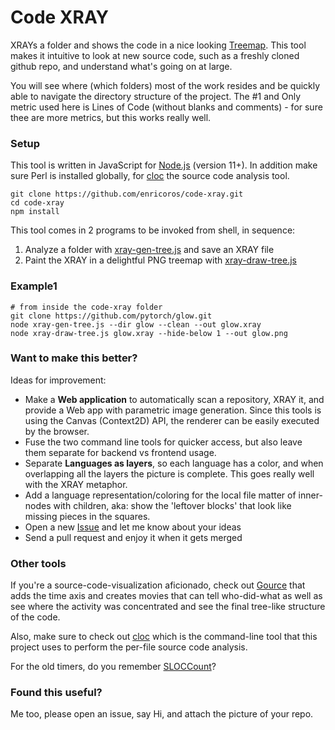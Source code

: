 # Code XRAY
XRAYs a folder and shows the code in a nice looking
[Treemap](https://en.wikipedia.org/wiki/Treemapping). This tool makes it intuitive to look at
new source code, such as a freshly cloned github repo, and understand what's going on at large.

You will see where (which folders) most of the work resides and be quickly able to
navigate the directory structure of the project. The #1 and Only metric used here is Lines
of Code (without blanks and comments) - for sure thee are more metrics, but this  works really well.

### Setup
This tool is written in JavaScript for [Node.js](https://nodejs.org) (version 11+). In addition
make sure Perl is installed globally, for [cloc](https://github.com/AlDanial/cloc) the source
code analysis tool.
```console
git clone https://github.com/enricoros/code-xray.git
cd code-xray
npm install
```

This tool comes in 2 programs to be invoked from shell, in sequence: 
1. Analyze a folder with [xray-gen-tree.js](blob/master/xray-gen-tree.js) and save an XRAY file 
1. Paint the XRAY in a delightful PNG treemap with [xray-draw-tree.js](blob/master/xray-draw-tree.js)

### Example1
```console
# from inside the code-xray folder
git clone https://github.com/pytorch/glow.git
node xray-gen-tree.js --dir glow --clean --out glow.xray
node xray-draw-tree.js glow.xray --hide-below 1 --out glow.png
```
 



### Want to make this better?
Ideas for improvement:
* Make a **Web application** to automatically scan a repository, XRAY it, and provide a Web app with
parametric image generation. Since this tools is using the Canvas (Context2D) API, the renderer
can be easily executed by the browser.
* Fuse the two command line tools for quicker access, but also leave them separate for backend vs
frontend usage.
* Separate **Languages as layers**, so each language has a color, and when overlapping all
the layers the picture is complete. This goes really well with the XRAY metaphor.
* Add a language representation/coloring for the local file matter of inner-nodes with children,
aka: show the 'leftover blocks' that look like missing pieces in the squares.
* Open a new [Issue](issues/) and let me know about your ideas
* Send a pull request and enjoy it when it gets merged

### Other tools
If you're a source-code-visualization aficionado, check out
[Gource](https://github.com/acaudwell/Gource) that adds the time axis and creates movies that can
tell who-did-what as well as see where the activity was concentrated and see the final tree-like
structure of the code.

Also, make sure to check out [cloc](https://github.com/AlDanial/cloc) which is the command-line
tool that this project uses to perform the per-file source code analysis.

For the old timers, do you remember [SLOCCount](https://dwheeler.com/sloccount/)?

### Found this useful?
Me too, please open an issue, say Hi, and attach the picture of your repo.
